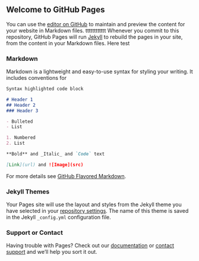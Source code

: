 ## Welcome to GitHub Pages

You can use the [editor on GitHub](https://github.com/xhoishk/MetaTest/edit/master/index.md) to maintain and preview the content for your website in Markdown files.
tttttttttttt
Whenever you commit to this repository, GitHub Pages will run [Jekyll](https://jekyllrb.com/) to rebuild the pages in your site, from the content in your Markdown files.
Here test
<meta property="og:title" content="LloydsPharmacy Online Doctor">
<meta property="og:site_name" content="LloydsPharmacy Online Doctor UK">
<meta property="og:url" content="https://onlinedoctor.lloydspharmacy.com">
<meta property="og:description" content="Our NHS experienced clinicians have helped treat over 1,000,000 patients in the UK. Our online service is safe, discreet empowers you to get the treatments you need">
<meta property="og:type" content="website">
<meta property="og:image" content="https://onlinedoctor.lloydspharmacy.com/blob/17278/132adae55bec7c5ac837df341f0bbd7d/lloydspharmacy-logo---correct-light-green-data.png">


<meta name="twitter:card" content="summary_large_image" />
<meta name="twitter:site" content="@jimmychoo">
<meta name="twitter:creator" content="@jimmychoo">
<meta name="twitter:title" content="LloydsPharmacy Online Doctor">
<meta name="twitter:description" content="Our NHS experienced clinicians have helped treat over 1,000,000 patients in the UK. Our online service is safe, discreet empowers you to get the treatments you need.">
<meta name="twitter:image" content="https://onlinedoctor.lloydspharmacy.com/blob/17278/132adae55bec7c5ac837df341f0bbd7d/lloydspharmacy-logo---correct-light-green-data.png">


### Markdown

Markdown is a lightweight and easy-to-use syntax for styling your writing. It includes conventions for

```markdown
Syntax highlighted code block

# Header 1
## Header 2
### Header 3

- Bulleted
- List

1. Numbered
2. List

**Bold** and _Italic_ and `Code` text

[Link](url) and ![Image](src)
```

For more details see [GitHub Flavored Markdown](https://guides.github.com/features/mastering-markdown/).

### Jekyll Themes

Your Pages site will use the layout and styles from the Jekyll theme you have selected in your [repository settings](https://github.com/xhoishk/MetaTest/settings). The name of this theme is saved in the Jekyll `_config.yml` configuration file.

### Support or Contact

Having trouble with Pages? Check out our [documentation](https://help.github.com/categories/github-pages-basics/) or [contact support](https://github.com/contact) and we’ll help you sort it out.
